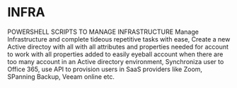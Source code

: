 # INFRA
POWERSHELL SCRIPTS TO MANAGE INFRASTRUCTURE
Manage Infrastructure and complete tideous repetitive tasks with ease, Create a new Active directoy with all with all attributes and properties needed for 
account to work with all properties added to easily eyeball account when there are too many account in an Active directory environment, Synchroniza user to
Office 365, use API to provision users in SaaS providers like Zoom, SPanning Backup, Veeam online etc.
